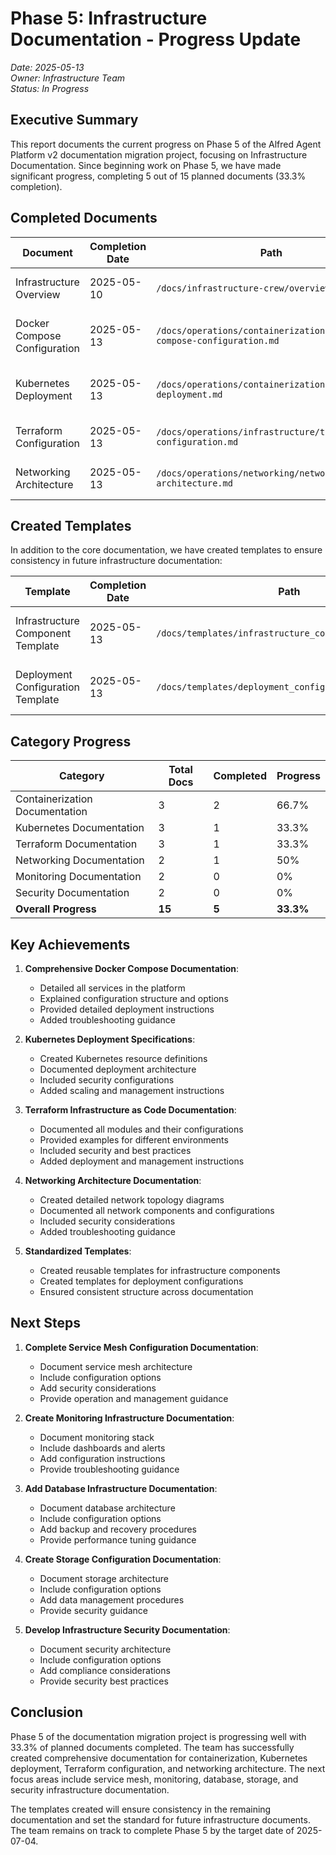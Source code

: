 # Phase 5: Infrastructure Documentation - Progress Update

*Date: 2025-05-13*  
*Owner: Infrastructure Team*  
*Status: In Progress*

## Executive Summary

This report documents the current progress on Phase 5 of the Alfred Agent Platform v2 documentation migration project, focusing on Infrastructure Documentation. Since beginning work on Phase 5, we have made significant progress, completing 5 out of 15 planned documents (33.3% completion).

## Completed Documents

| Document | Completion Date | Path | Description |
|----------|----------------|------|-------------|
| Infrastructure Overview | 2025-05-10 | `/docs/infrastructure-crew/overview.md` | Overview of the platform infrastructure |
| Docker Compose Configuration | 2025-05-13 | `/docs/operations/containerization/docker-compose-configuration.md` | Comprehensive Docker Compose documentation |
| Kubernetes Deployment | 2025-05-13 | `/docs/operations/containerization/kubernetes-deployment.md` | Kubernetes deployment specifications and guides |
| Terraform Configuration | 2025-05-13 | `/docs/operations/infrastructure/terraform-configuration.md` | Infrastructure as Code documentation |
| Networking Architecture | 2025-05-13 | `/docs/operations/networking/networking-architecture.md` | Network topology and configuration |

## Created Templates

In addition to the core documentation, we have created templates to ensure consistency in future infrastructure documentation:

| Template | Completion Date | Path | Purpose |
|----------|----------------|------|---------|
| Infrastructure Component Template | 2025-05-13 | `/docs/templates/infrastructure_component_template.md` | Standard format for infrastructure components |
| Deployment Configuration Template | 2025-05-13 | `/docs/templates/deployment_configuration_template.md` | Standard format for deployment configurations |

## Category Progress

| Category | Total Docs | Completed | Progress |
|----------|------------|-----------|----------|
| Containerization Documentation | 3 | 2 | 66.7% |
| Kubernetes Documentation | 3 | 1 | 33.3% |
| Terraform Documentation | 3 | 1 | 33.3% |
| Networking Documentation | 2 | 1 | 50% |
| Monitoring Documentation | 2 | 0 | 0% |
| Security Documentation | 2 | 0 | 0% |
| **Overall Progress** | **15** | **5** | **33.3%** |

## Key Achievements

1. **Comprehensive Docker Compose Documentation**:
   - Detailed all services in the platform
   - Explained configuration structure and options
   - Provided detailed deployment instructions
   - Added troubleshooting guidance

2. **Kubernetes Deployment Specifications**:
   - Created Kubernetes resource definitions
   - Documented deployment architecture
   - Included security configurations
   - Added scaling and management instructions

3. **Terraform Infrastructure as Code Documentation**:
   - Documented all modules and their configurations
   - Provided examples for different environments
   - Included security and best practices
   - Added deployment and management instructions

4. **Networking Architecture Documentation**:
   - Created detailed network topology diagrams
   - Documented all network components and configurations
   - Included security considerations
   - Added troubleshooting guidance

5. **Standardized Templates**:
   - Created reusable templates for infrastructure components
   - Created templates for deployment configurations
   - Ensured consistent structure across documentation

## Next Steps

1. **Complete Service Mesh Configuration Documentation**:
   - Document service mesh architecture
   - Include configuration options
   - Add security considerations
   - Provide operation and management guidance

2. **Create Monitoring Infrastructure Documentation**:
   - Document monitoring stack
   - Include dashboards and alerts
   - Add configuration instructions
   - Provide troubleshooting guidance

3. **Add Database Infrastructure Documentation**:
   - Document database architecture
   - Include configuration options
   - Add backup and recovery procedures
   - Provide performance tuning guidance

4. **Create Storage Configuration Documentation**:
   - Document storage architecture
   - Include configuration options
   - Add data management procedures
   - Provide security guidance

5. **Develop Infrastructure Security Documentation**:
   - Document security architecture
   - Include configuration options
   - Add compliance considerations
   - Provide security best practices

## Conclusion

Phase 5 of the documentation migration project is progressing well with 33.3% of planned documents completed. The team has successfully created comprehensive documentation for containerization, Kubernetes deployment, Terraform configuration, and networking architecture. The next focus areas include service mesh, monitoring, database, storage, and security infrastructure documentation.

The templates created will ensure consistency in the remaining documentation and set the standard for future infrastructure documents. The team remains on track to complete Phase 5 by the target date of 2025-07-04.